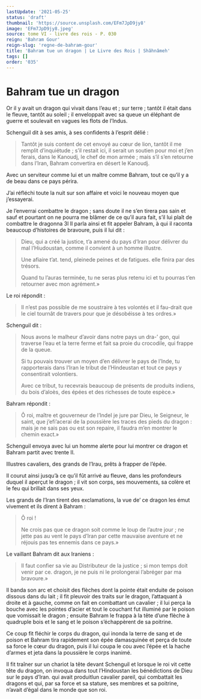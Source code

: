 ```yaml
---
lastUpdate: '2021-05-25'
status: 'draft'
thumbnail: 'https://source.unsplash.com/EFm7JpD9jy8'
image: 'EFm7JpD9jy8.jpeg'
source: tome VI - livre des rois - P. 030
reign: 'Bahram Gour'
reign-slug: 'regne-de-bahram-gour'
title: 'Bahram tue un dragon | Le Livre des Rois | Shâhnâmeh'
tags: []
order: '035'
---
```


# Bahram tue un dragon

Or il y avait un dragon qui vivait dans l’eau et ; sur terre ; tantôt il était dans le fleuve, tantôt au soleil ; il enveloppait avec sa queue un éléphant de guerre et soulevait en vagues les flots de l’Indus.

Schenguil dit à ses amis, à ses confidents à l’esprit délié :

> Tantôt je suis content de cet envoyé au cœur de lion, tantôt il me remplit d’inquiétude ; s’il restait ici, il serait un soutien pour moi et j’en ferais, dans le Kanoudj, le chef de mon armée ; mais s’il s’en retourne dans l’Iran, Bahram convertira en désert le Kanoudj.

Avec un serviteur comme lui et un maître comme Bahram, tout ce qu’il y a de beau dans ce pays périra.

J’ai réfléchi toute la nuit sur son affaire et voici le nouveau moyen que j’essayerai.

Je l’enverrai combattre le dragon ; sans doute il ne s’en tirera pas sain et sauf et pourtant on ne pourra me blâmer de ce qu’il aura fait, s’il lui plaît de combattre le dragonna 3l Il parla ainsi et fit appeler Bahram, à qui il raconta beaucoup d’histoires de bravoure, puis il lui dit :

> Dieu, qui a créé la justice, t’a amené du pays d’Iran pour délivrer du mal l’Hiudoustan, comme il convient à un homme illustre.
>
> Une afiaire t’at. tend, pleinede peines et de fatigues. elle finira par des trésors.
>
> Quand tu l’auras terminée, tu ne seras plus retenu ici et tu pourras t’en retourner avec mon agrément.»

Le roi répondit :

> Il n’est pas possible de me soustraire à tes volontés et il fau-drait que le ciel tournât de travers pour que je désobéisse à tes ordres.»

Schenguil dit :

> Nous avons le malheur d’avoir dans notre pays un dra-’ gon, qui traverse l’eau et la terre ferme et fait sa proie du crocodile, qui frappe de la queue.
>
> Si tu pouvais trouver un moyen d’en délivrer le pays de l’Inde, tu rapporterais dans l’Iran le tribut de l’Hindeustan et tout ce pays y consentirait volontiers.
>
> Avec ce tribut, tu recevrais beaucoup de présents de produits indiens, du bois d’aloès, des épées et des richesses de toute espèce.»

Bahram répondit :

> Ô roi, maître et gouverneur de l’IndeI je jure par Dieu, le Seigneur, le saint, que j’efi’acerai de la poussière les traces des pieds du dragon : mais je ne sais pas ou est son repaire, il faudra m’en montrer le chemin exact.»

Schenguil envoya avec lui un homme alerte pour lui montrer ce dragon et Bahram partit avec trente Il.

Illustres cavaliers, des grands de l’Irau, prêts à frapper de l’épée.

Il courut ainsi jusqu’à ce qu’il fût arrivé au fleuve, dans les profondeurs duquel il aperçut le dragon ; il vit son corps, ses mouvements, sa colère et le feu qui brillait dans ses yeux.

Les grands de l’Iran tirent des exclamations, la vue de’
ce dragon les émut vivement et ils dirent à Bahram :

> Ô roi !
>
> Ne crois pas que ce dragon soit comme le loup de l’autre jour ; ne jette pas au vent le pays d’Iran par cette mauvaise aventure et ne réjouis pas tes ennemis dans ce pays.»

Le vaillant Bahram dit aux Iraniens :

> Il faut confier sa vie au Distributeur de la justice ; si mon temps doit venir par ce. dragon, je ne puis ni le prolongerai l’abréger par ma bravoure.»

Il banda son arc et choisit des flèches dont la pointe était enduite de poison dissous dans du lait ; il fit pleuvoir des traits sur le dragon, l’attaquant à droite et à gauche, comme on fait en combattant un cavalier ; il lui perça la bouche avec les pointes d’acier et tout le couchant fut illuminé par le poison que vomissait le dragon ; ensuite Bahram le frappa à la tête d’une flèche à quadruple bois et le sang et le poison s’échappèrent de sa poitrine.

Ce coup fit fléchir le corps du dragon, qui inonda la terre de sang et de poison et Bahram tira rapidement son épée damasquinée et perça de toute sa force le cœur du dragon, puis il lui coupa le cou avec l’épée et la hache d’armes et jeta dans la poussière le corps inanimé.

Il fit traîner sur un chariot la tête devant Schenguil et lorsque le roi vit cette tête du dragon, on invoqua dans tout l’Hindoustan les bénédictions de Dieu sur le pays d’Iran. qui avait produitlun cavalier pareil, qui combattait les dragons et qui, par sa force et sa stature, ses membres et sa poitrine, n’avait d’égal dans le monde que son roi.
